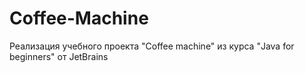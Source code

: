 # Coffee-Machine
Реализация учебного проекта "Coffee machine" из курса "Java for beginners" от JetBrains
